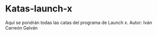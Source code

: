 # Katas-launch-x
Aquí se pondrán todas las catas del programa de Launch x.
Autor: Iván Carreón Galván
